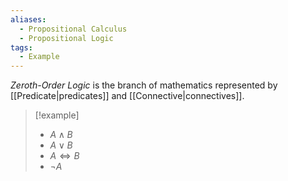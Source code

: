 ```yaml
---
aliases:
  - Propositional Calculus
  - Propositional Logic
tags:
  - Example
---
```

_Zeroth-Order Logic_ is the branch of mathematics represented by [[Predicate|predicates]] and [[Connective|connectives]].

> [!example]
> - $A \land B$
> - $A \lor B$
> - $A \iff B$
> - $\lnot A$
